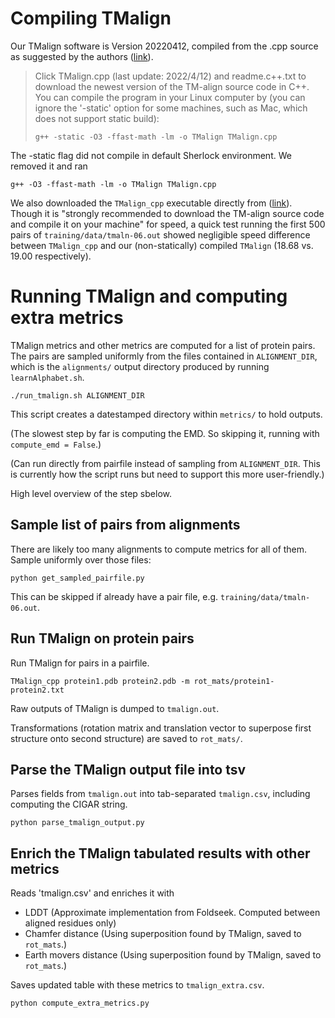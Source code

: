 # Compiling TMalign

Our TMalign software is Version 20220412, compiled from the .cpp source as suggested by the authors ([link](https://seq2fun.dcmb.med.umich.edu//TM-align/)).


> Click TMalign.cpp (last update: 2022/4/12) and readme.c++.txt to download the newest version of the TM-align source code in C++. You can compile the program in your Linux computer by (you can ignore the '-static' option for some machines, such as Mac, which does not support static build):
>
> ```
> g++ -static -O3 -ffast-math -lm -o TMalign TMalign.cpp
> ```

The -static flag did not compile in default Sherlock environment. We removed it and ran
```
g++ -O3 -ffast-math -lm -o TMalign TMalign.cpp
```

We also downloaded the `TMalign_cpp` executable directly from ([link](https://seq2fun.dcmb.med.umich.edu//TM-align/)). Though it is "strongly recommended to download the TM-align source code and compile it on your machine" for speed, a quick test running the first 500 pairs of `training/data/tmaln-06.out` showed negligible speed difference between `TMalign_cpp` and our (non-statically) compiled `TMalign` (18.68 vs. 19.00 respectively). 



# Running TMalign and computing extra metrics


TMalign metrics and other metrics are computed for a list of protein pairs. 
The pairs are sampled uniformly from the files contained in `ALIGNMENT_DIR`, which is the `alignments/` output directory produced by running `learnAlphabet.sh`.


```
./run_tmalign.sh ALIGNMENT_DIR
```

This script creates a datestamped directory within `metrics/` to hold outputs.

(The slowest step by far is computing the EMD. So skipping it, running with `compute_emd = False`.)

(Can run directly from pairfile instead of sampling from `ALIGNMENT_DIR`. This is currently how the script runs but need to support this more user-friendly.)

High level overview of the step sbelow.


## Sample list of pairs from alignments

There are likely too many alignments to compute metrics for all of them. Sample uniformly over those files:

```
python get_sampled_pairfile.py
```

This can be skipped if already have a pair file, e.g. `training/data/tmaln-06.out`.

## Run TMalign on protein pairs

Run TMalign for pairs in a pairfile.

```
TMalign_cpp protein1.pdb protein2.pdb -m rot_mats/protein1-protein2.txt
```

Raw outputs of TMalign is dumped to `tmalign.out`.

Transformations (rotation matrix and translation vector to superpose first structure onto second structure) are saved to `rot_mats/`.



## Parse the TMalign output file into tsv

Parses fields from `tmalign.out` into tab-separated `tmalign.csv`, including computing the CIGAR string.

```
python parse_tmalign_output.py
```


## Enrich the TMalign tabulated results with other metrics

Reads 'tmalign.csv' and enriches it with
- LDDT (Approximate implementation from Foldseek. Computed between aligned residues only)
- Chamfer distance (Using superposition found by TMalign, saved to `rot_mats`.)
- Earth movers distance (Using superposition found by TMalign, saved to `rot_mats`.)

Saves updated table with these metrics to `tmalign_extra.csv`.

```
python compute_extra_metrics.py
```
